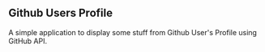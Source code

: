 ## Github Users Profile

A simple application to display some stuff from Github User's Profile using GitHub API.
